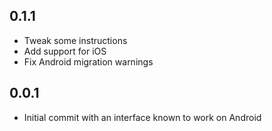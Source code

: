 ## 0.1.1

* Tweak some instructions
* Add support for iOS
* Fix Android migration warnings

## 0.0.1

* Initial commit with an interface known to work on Android
